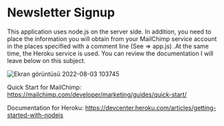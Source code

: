 # Newsletter Signup

This application uses node.js on the server side. In addition, you need to place the information you will obtain from your MailChimp service account in the places specified with a comment line (See => app.js)
.At the same time, the Heroku service is used. You can review the documentation I will leave below on this subject.

![Ekran görüntüsü 2022-08-03 103745](https://user-images.githubusercontent.com/92719913/182551421-9790db53-0dc0-47a7-952b-2b9bffdfe6dd.png)

Quick Start for MailChimp: https://mailchimp.com/developer/marketing/guides/quick-start/


Documentation for Heroku: https://devcenter.heroku.com/articles/getting-started-with-nodejs
